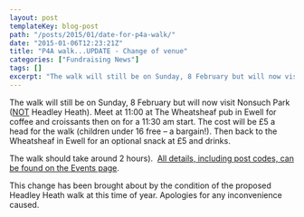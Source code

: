 ```yaml
---
layout: post
templateKey: blog-post
path: "/posts/2015/01/date-for-p4a-walk/"
date: "2015-01-06T12:23:21Z"
title: "P4A walk...UPDATE - Change of venue"
categories: ["Fundraising News"]
tags: []
excerpt: "The walk will still be on Sunday, 8 February but will now visit Nonsuch Park (<span style=\"text-de..."
---
```


The walk will still be on Sunday, 8 February but will now visit Nonsuch Park (<span style="text-decoration: underline;">NOT</span> Headley Heath). Meet at 11:00 at The Wheatsheaf pub in Ewell for coffee and croissants then on for a 11:30 am start. The cost will be £5 a head for the walk (children under 16 free – a bargain!). Then back to the Wheatsheaf in Ewell for an optional snack at £5 and drinks.

The walk should take around 2 hours).  [All details, including post codes, can be found on the Events page](http://www.africanvision.org.uk/event/project-4-africa-walk/ "Project 4 Africa Walk").

This change has been brought about by the condition of the proposed Headley Heath walk at this time of year. Apologies for any inconvenience caused.
